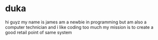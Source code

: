 # duka
hi guyz my name is james am a newbie in programming but am also a computer technician and i like coding too much my mission is to create a good retail point of  same system
